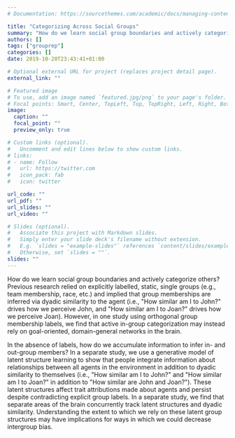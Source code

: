 ```yaml
---
# Documentation: https://sourcethemes.com/academic/docs/managing-content/

title: "Categorizing Across Social Groups"
summary: "How do we learn social group boundaries and actively categorize others into \"us\" and \"them\"? Previous research relied on explicitly labelled, static, single groups (e.g., team membership, race, etc.) and implied that group memberships are inferred via dyadic similarity to the agent under consideration, but this line of research suggests that our abilities to categorize others are far richer and complex and can be captured in a model of latent structure learning."
authors: []
tags: ["grouprep"]
categories: []
date: 2019-10-20T23:43:41+01:00

# Optional external URL for project (replaces project detail page).
external_link: ""

# Featured image
# To use, add an image named `featured.jpg/png` to your page's folder.
# Focal points: Smart, Center, TopLeft, Top, TopRight, Left, Right, BottomLeft, Bottom, BottomRight.
image:
  caption: ""
  focal_point: ""
  preview_only: true

# Custom links (optional).
#   Uncomment and edit lines below to show custom links.
# links:
# - name: Follow
#   url: https://twitter.com
#   icon_pack: fab
#   icon: twitter

url_code: ""
url_pdf: ""
url_slides: ""
url_video: ""

# Slides (optional).
#   Associate this project with Markdown slides.
#   Simply enter your slide deck's filename without extension.
#   E.g. `slides = "example-slides"` references `content/slides/example-slides.md`.
#   Otherwise, set `slides = ""`.
slides: ""
---
```

How do we learn social group boundaries and actively categorize others? Previous research relied on explicitly labelled, static, single groups (e.g., team membership, race, etc.) and implied that group memberships are inferred via dyadic similarity to the agent (i.e., "How similar am I to John?" drives how we perceive John, and "How similar am I to Joan?" drives how we perceive Joan). However, in one study using orthogonal group membership labels, we find that active in-group categorization may instead rely on goal-oriented, domain-general networks in the brain.

In the absence of labels, how do we accumulate information to infer in- and out-group members? In a separate study, we use a generative model of latent structure learning to show that people integrate information about relationships between all agents in the environment in addition to dyadic similarity to themselves (i.e., "How similar am I to John?" and "How similar am I to Joan?" in addition to "How similar are John and Joan?"). These latent structures affect trait attributions made about agents and persist despite contradicting explicit group labels. In a separate study, we find that separate areas of the brain concurrently track latent structures and dyadic similarity. Understanding the extent to which we rely on these latent group structures may have implications for ways in which we could decrease intergroup bias.